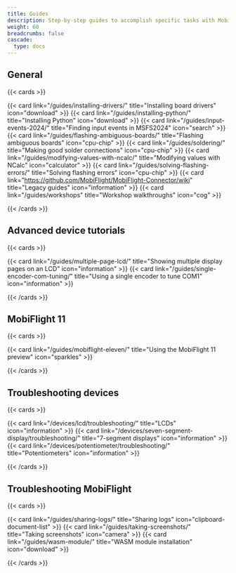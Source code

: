 ```yaml
---
title: Guides
description: Step-by-step guides to accomplish specific tasks with MobiFlight.
weight: 60
breadcrumbs: false
cascade:
  type: docs
---
```


## General

{{< cards >}}

{{< card link="/guides/installing-drivers/" title="Installing board drivers" icon="download" >}}
{{< card link="/guides/installing-python/" title="Installing Python" icon="download" >}}
{{< card link="/guides/input-events-2024/" title="Finding input events in MSFS2024" icon="search" >}}
{{< card link="/guides/flashing-ambiguous-boards/" title="Flashing ambiguous boards" icon="cpu-chip" >}}
{{< card link="/guides/soldering/" title="Making good solder connections" icon="cpu-chip" >}}
{{< card link="/guides/modifying-values-with-ncalc/" title="Modifying values with NCalc" icon="calculator" >}}
{{< card link="/guides/solving-flashing-errors/" title="Solving flashing errors" icon="cpu-chip" >}}
{{< card link="https://github.com/MobiFlight/MobiFlight-Connector/wiki" title="Legacy guides" icon="information" >}}
{{< card link="/guides/workshops" title="Workshop walkthroughs" icon="cog" >}}

{{< /cards >}}

## Advanced device tutorials

{{< cards >}}

{{< card link="/guides/multiple-page-lcd/" title="Showing multiple display pages on an LCD" icon="information" >}}
{{< card link="/guides/single-encoder-com-tuning/" title="Using a single encoder to tune COM1" icon="information" >}}

{{< /cards >}}

## MobiFlight 11

{{< cards >}}

{{< card link="/guides/mobiflight-eleven/" title="Using the MobiFlight 11 preview" icon="sparkles" >}}

{{< /cards >}}

## Troubleshooting devices

{{< cards >}}

{{< card link="/devices/lcd/troubleshooting/" title="LCDs" icon="information" >}}
{{< card link="/devices/seven-segment-display/troubleshooting/" title="7-segment displays" icon="information" >}}
{{< card link="/devices/potentiometer/troubleshooting/" title="Potentiometers" icon="information" >}}

{{< /cards >}}

## Troubleshooting MobiFlight

{{< cards >}}

{{< card link="/guides/sharing-logs/" title="Sharing logs" icon="clipboard-document-list" >}}
{{< card link="/guides/taking-screenshots/" title="Taking screenshots" icon="camera" >}}
{{< card link="/guides/wasm-module/" title="WASM module installation" icon="download" >}}

{{< /cards >}}
